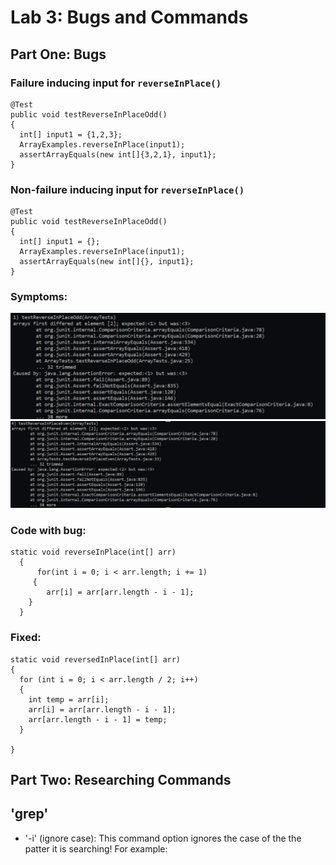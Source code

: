 # Lab 3: Bugs and Commands 
## Part One: Bugs 
### Failure inducing input for ```reverseInPlace()```
```
@Test
public void testReverseInPlaceOdd()
{
  int[] input1 = {1,2,3};
  ArrayExamples.reverseInPlace(input1);
  assertArrayEquals(new int[]{3,2,1}, input1};
}
```
### Non-failure inducing input for ```reverseInPlace()```
```
@Test
public void testReverseInPlaceOdd()
{
  int[] input1 = {};
  ArrayExamples.reverseInPlace(input1);
  assertArrayEquals(new int[]{}, input1};
}
```
### Symptoms: 
![image](fail1.png)
![image](fail2.png)

### Code with bug: 
```
static void reverseInPlace(int[] arr)
  {
      for(int i = 0; i < arr.length; i += 1)
     {
        arr[i] = arr[arr.length - i - 1];
    }
  }
```

### Fixed: 
```
static void reversedInPlace(int[] arr)
{
  for (int i = 0; i < arr.length / 2; i++)
  {
    int temp = arr[i];
    arr[i] = arr[arr.length - i - 1];
    arr[arr.length - i - 1] = temp; 
  }

}
```
## Part Two: Researching Commands
## 'grep'

- '-i' (ignore case): This command option ignores the case of the the patter it is searching! For example: 




